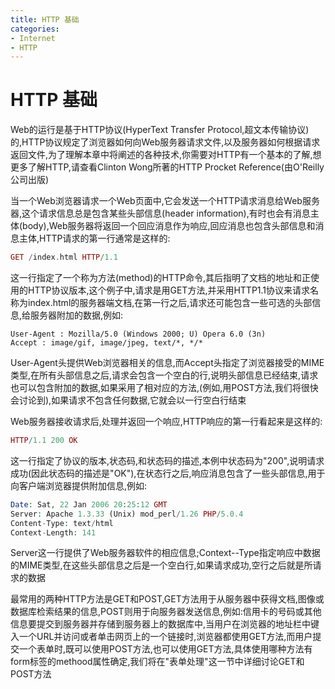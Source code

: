 ```yaml
---
title: HTTP 基础
categories:
- Internet
- HTTP
---
```

# HTTP 基础

Web的运行是基于HTTP协议(HyperText Transfer Protocol,超文本传输协议)的,HTTP协议规定了浏览器如何向Web服务器请求文件,以及服务器如何根据请求返回文件,为了理解本章中将阐述的各种技术,你需要对HTTP有一个基本的了解,想更多了解HTTP,请查看Clinton Wong所著的HTTP Procket Reference(由O'Reilly公司出版)

当一个Web浏览器请求一个Web页面中,它会发送一个HTTP请求消息给Web服务器,这个请求信息总是包含某些头部信息(header information),有时也会有消息主体(body),Web服务器将返回一个回应消息作为响应,回应消息也包含头部信息和消息主体,HTTP请求的第一行通常是这样的:

```php
GET /index.html HTTP/1.1
```

这一行指定了一个称为方法(method)的HTTP命令,其后指明了文档的地址和正使用的HTTP协议版本,这个例子中,请求是用GET方法,并采用HTTP1.1协议来请求名称为index.html的服务器端文档,在第一行之后,请求还可能包含一些可选的头部信息,给服务器附加的数据,例如:

```
User-Agent : Mozilla/5.0 (Windows 2000; U) Opera 6.0 (3n)
Accept : image/gif, image/jpeg, text/*, */*
```

User-Agent头提供Web浏览器相关的信息,而Accept头指定了浏览器接受的MIME类型,在所有头部信息之后,请求会包含一个空白的行,说明头部信息已经结束,请求也可以包含附加的数据,如果采用了相对应的方法,(例如,用POST方法,我们将很快会讨论到),如果请求不包含任何数据,它就会以一行空白行结束

Web服务器接收请求后,处理并返回一个响应,HTTP响应的第一行看起来是这样的:

```php
HTTP/1.1 200 OK
```

这一行指定了协议的版本,状态码,和状态码的描述,本例中状态码为"200",说明请求成功(因此状态码的描述是"OK"),在状态行之后,响应消息包含了一些头部信息,用于向客户端浏览器提供附加信息,例如:

```php
Date: Sat, 22 Jan 2006 20:25:12 GMT
Server: Apache 1.3.33 (Unix) mod_perl/1.26 PHP/5.0.4
Content-Type: text/html
Context-Length: 141
```

Server这一行提供了Web服务器软件的相应信息;Context--Type指定响应中数据的MIME类型,在这些头部信息之后是一个空白行,如果请求成功,空行之后就是所请求的数据

最常用的两种HTTP方法是GET和POST,GET方法用于从服务器中获得文档,图像或数据库检索结果的信息,POST则用于向服务器发送信息,例如:信用卡的号码或其他信息要提交到服务器并存储到服务器上的数据库中,当用户在浏览器的地址栏中键入一个URL并访问或者单击网页上的一个链接时,浏览器都使用GET方法,而用户提交一个表单时,既可以使用POST方法,也可以使用GET方法,具体使用哪种方法有form标签的methood属性确定,我们将在"表单处理"这一节中详细讨论GET和POST方法